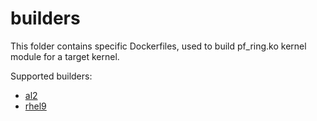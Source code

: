 # builders

This folder contains specific Dockerfiles, used to build pf_ring.ko kernel module for a target kernel.

Supported builders:
- [al2](al2/README.md)
- [rhel9](rhel9/README.md)